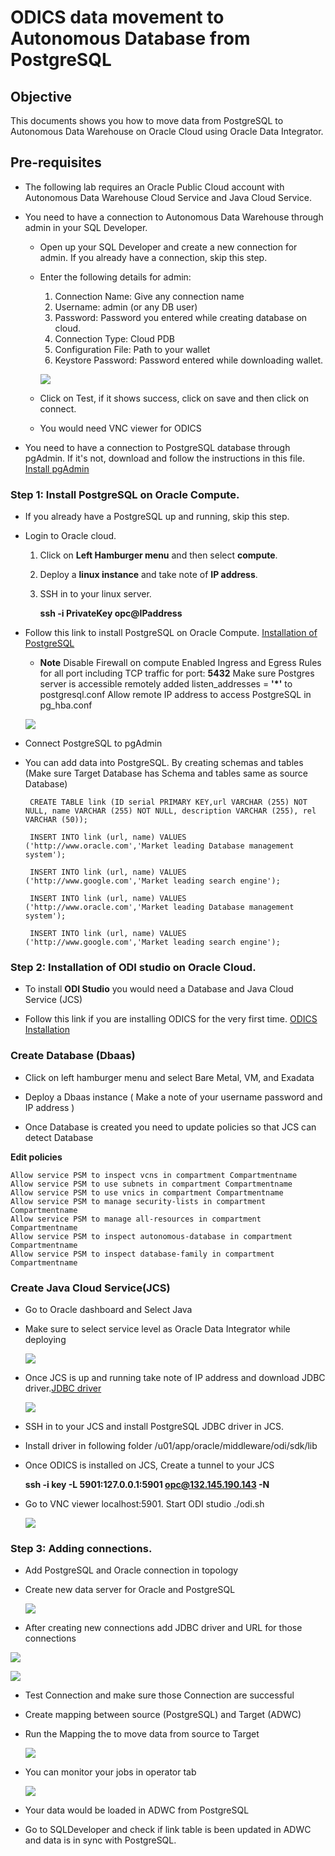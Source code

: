 # ODICS data movement to Autonomous Database from PostgreSQL

## Objective

This documents shows you how to move data from PostgreSQL to Autonomous Data Warehouse on Oracle Cloud using Oracle Data Integrator.

## Pre-requisites

- The following lab requires an Oracle Public Cloud account with Autonomous Data Warehouse Cloud Service and Java Cloud Service.

- You need to have a connection to Autonomous Data Warehouse through admin in your SQL Developer.

    - Open up your SQL Developer and create a new connection for admin. If you already have a connection, skip this step.

    - Enter the following details for admin:

        1.	Connection Name: Give any connection name
        2.	Username: admin (or any DB user)
        3.	Password: Password you entered while creating database on cloud.
        4.	Connection Type: Cloud PDB
        5.	Configuration File: Path to your wallet
        6.	Keystore Password: Password entered while downloading wallet.

        ![](Data/login.png)

    - Click on Test, if it shows success, click on save and then click on connect.

    - You would need VNC viewer for ODICS

- You need to have a connection to PostgreSQL database through pgAdmin.
  If it's not, download and follow the instructions in this file. [Install pgAdmin](https://www.pgadmin.org/download/)

### **Step 1**: Install PostgreSQL on Oracle Compute.

- If you already have a PostgreSQL up and running, skip this step.

- Login to Oracle cloud.

    1. Click on **Left Hamburger menu** and then select **compute**.

    2. Deploy a **linux instance** and take note of **IP address**.

    3. SSH in to your linux server.

          **ssh -i PrivateKey opc@IPaddress**

- Follow this link to install PostgreSQL on Oracle Compute. [Installation of PostgreSQL](https://www.postgresql.org/download/linux/redhat/)

    - **Note** Disable Firewall on compute
               Enabled Ingress and Egress Rules for all port including TCP traffic for port: **5432**
               Make sure Postgres server is accessible remotely added listen_addresses = **'*'** to postgresql.conf
               Allow remote IP address to access PostgreSQL in pg_hba.conf

    ![](Data/1.png)

- Connect PostgreSQL to pgAdmin

- You can add data into PostgreSQL. By creating schemas and tables (Make sure Target Database has Schema and tables same as source Database)

       CREATE TABLE link (ID serial PRIMARY KEY,url VARCHAR (255) NOT NULL, name VARCHAR (255) NOT NULL, description VARCHAR (255), rel VARCHAR (50));

       INSERT INTO link (url, name) VALUES  ('http://www.oracle.com','Market leading Database management system');

       INSERT INTO link (url, name) VALUES  ('http://www.google.com','Market leading search engine');

       INSERT INTO link (url, name) VALUES  ('http://www.oracle.com','Market leading Database management system');

       INSERT INTO link (url, name) VALUES  ('http://www.google.com','Market leading search engine');

### **Step 2**: Installation of ODI studio on Oracle Cloud.

- To install **ODI Studio** you would need a Database and Java Cloud Service (JCS)

- Follow this link if you are installing ODICS for the very first time. [ODICS Installation](https://oraclecps.github.io/odi_config_martha/?page=readme.md)

### Create Database (Dbaas)

- Click on left hamburger menu and select Bare Metal, VM, and Exadata

- Deploy a Dbaas instance ( Make a note of your username password and IP address )

- Once Database is created you need to update policies so that JCS can detect Database

**Edit policies**

    Allow service PSM to inspect vcns in compartment Compartmentname
    Allow service PSM to use subnets in compartment Compartmentname
    Allow service PSM to use vnics in compartment Compartmentname
    Allow service PSM to manage security-lists in compartment Compartmentname
    Allow service PSM to manage all-resources in compartment Compartmentname
    Allow service PSM to inspect autonomous-database in compartment Compartmentname
    Allow service PSM to inspect database-family in compartment Compartmentname

### Create Java Cloud Service(JCS)

- Go to Oracle dashboard and Select Java

- Make sure to select service level as Oracle Data Integrator while deploying

  ![](Data/3.png)

- Once JCS is up and running take note of IP address and download JDBC driver.[JDBC driver](https://jdbc.postgresql.org/download.html)

  ![](Data/4.png)

- SSH in to your JCS and install PostgreSQL JDBC driver in JCS.

- Install driver in following folder /u01/app/oracle/middleware/odi/sdk/lib

- Once ODICS is installed on JCS, Create a tunnel to your JCS

  **ssh -i key -L 5901:127.0.0.1:5901 opc@132.145.190.143 -N**

- Go to VNC viewer localhost:5901. Start ODI studio ./odi.sh

  ![](Data/5.png)


### **Step 3**: Adding connections.

- Add PostgreSQL and Oracle connection in topology

- Create new data server for Oracle and PostgreSQL

  ![](Data/6.png)

-  After creating new connections add JDBC driver and URL for those connections

  ![](Data/7.png)

  ![](Data/8.png)

- Test Connection and make sure those Connection are successful

- Create mapping between source (PostgreSQL) and Target (ADWC)

- Run the Mapping the to move data from source to Target

  ![](Data/9.png)

- You can monitor your jobs in operator tab

  ![](Data/10.png)

- Your data would be loaded in ADWC from PostgreSQL

- Go to SQLDeveloper and check if link table is been updated in ADWC and data is in sync with PostgreSQL.

